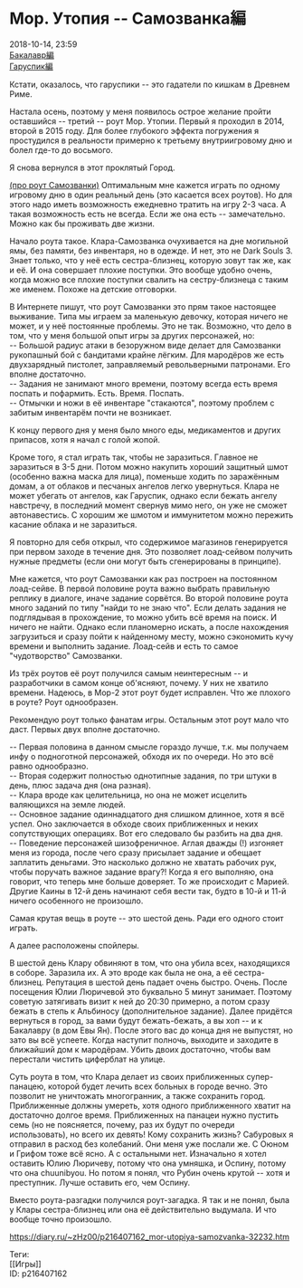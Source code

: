 Мор. Утопия -- Самозванка編
===========================

   
 2018-10-14, 23:59   
   [Бакалавр編](Мор.%20Утопия%20--%20Бакалавр%20編)    
  [Гаруспик編](Мор.%20Утопия　--%20Гаруспик%20編)    
   
 Кстати, оказалось, что гаруспики -- это гадатели по кишкам в Древнем Риме.   
   
 Настала осень, поэтому у меня появилось острое желание пройти оставшийся -- третий -- роут Мор. Утопии. Первый я проходил в 2014, второй в 2015 году. Для более глубокого эффекта погружения я простудился в реальности примерно к третьему внутриигровому дню и болел где-то до восьмого.   
   
 Я снова вернулся в этот проклятый Город.   
   
  [(про роут Самозванки)](https://zHz00.diary.ru/p216407162.htm?index=1#linkmore216407162m1)    Оптимальным мне кажется играть по одному игровому дню в один реальный день (это касается всех роутов). Но для этого надо иметь возможность ежедневно тратить на игру 2-3 часа. А такая возможность есть не всегда. Если же она есть -- замечательно. Можно как бы проживать две жизни.   
   
 Начало роута такое. Клара-Самозванка очухивается на дне могильной ямы, без памяти, без инвентаря, но в одежде. И нет, это не Dark Souls 3. Знает только, что у неё есть сестра-близнец, которую зовут так же, как и её. И она совершает плохие поступки. Это вообще удобно очень, когда можно все плохие поступки свалить на сестру-близнеца с таким же именем. Похоже на детские отговорки.   
   
 В Интернете пишут, что роут Самозванки это прям такое настоящее выживание. Типа мы играем за маленькую девочку, которая ничего не может, и у неё постоянные проблемы. Это не так. Возможно, что дело в том, что у меня большой опыт игры за других персонажей, но:   
 -- Большой радиус атаки в безоружном виде делает для Самозванки рукопашный бой с бандитами крайне лёгким. Для мародёров же есть двухзарядный пистолет, заправляемый револьверными патронами. Его вполне достаточно.   
 -- Задания не занимают много времени, поэтому всегда есть время поспать и пофармить. Есть. Время. Поспать.   
 -- Отмычки и ножи в её инвентаре "стакаются", поэтому проблем с забитым инвентарём почти не возникает.   
   
 К концу первого дня у меня было много еды, медикаментов и других припасов, хотя я начал с голой жопой.   
   
 Кроме того, я стал играть так, чтобы не заразиться. Главное не заразиться в 3-5 дни. Потом можно накупить хороший защитный шмот (особенно важна маска для лица), поменьше ходить по заражённым домам, а от облаков и песчаных ангелов легко увернуться. Клара не может убегать от ангелов, как Гаруспик, однако если бежать ангелу навстречу, в последний момент свернув мимо него, он уже не сможет автонавестись. С хорошим же шмотом и иммунитетом можно пережить касание облака и не заразиться.   
   
 Я повторно для себя открыл, что содержимое магазинов генерируется при первом заходе в течение дня. Это позволяет лоад-сейвом получить нужные предметы (если они могут быть сгенерированы в принципе).   
   
 Мне кажется, что роут Самозванки как раз построен на постоянном лоад-сейве. В первой половине роута важно выбрать правильную реплику в диалоге, иначе задание сорвётся. Во второй половине роута много заданий по типу "найди то не знаю что". Если делать задания не подглядывая в прохождение, то можно убить всё время на поиск. И ничего не найти. Однако если планомерно искать, а после нахождения загрузиться и сразу пойти к найденному месту, можно сэкономить кучу времени и выполнить задание. Лоад-сейв и есть то самое "чудотворство" Самозванки.   
   
 Из трёх роутов её роут получился самым неинтересным -- и разработчики в самом конце об'ясняют, почему. У них не хватило времени. Надеюсь, в Мор-2 этот роут будет исправлен. Что же плохого в роуте? Роут однообразен.   
   
 Рекомендую роут только фанатам игры. Остальным этот роут мало что даст. Первых двух вполне достаточно.   
   
 -- Первая половина в данном смысле гораздо лучше, т.к. мы получаем инфу о подноготной персонажей, обходя их по очереди. Но это всё равно однообразно.   
 -- Вторая содержит полностью однотипные задания, по три штуки в день, плюс задача дня (она разная).   
 -- Клара вроде как целительница, но она не может исцелить валяющихся на земле людей.   
 -- Основное задание одиннадцатого дня слишком длинное, хотя я всё успел. Оно заключается в обходе своих приближенных и неких сопутствующих операциях. Вот его следовало бы разбить на два дня.   
 -- Поведение персонажей шизофреничное. Аглая дважды (!) изгоняет меня из города, после чего сразу присылает задание и обещает заплатить деньгами. Это насколько должно не хватать рабочих рук, чтобы поручать важное задание врагу?! Когда я его выполняю, она говорит, что теперь мне больше доверяет. То же происходит с Марией. Другие Каины в 12-й день начинают себя вести так, будто в 10-й и 11-й ничего особенного не произошло.   
   
 Самая крутая вещь в роуте -- это шестой день. Ради его одного стоит играть.   
   
 А далее расположены спойлеры.   
   
 В шестой день Клару обвиняют в том, что она убила всех, находящихся в соборе. Заразила их. А это вроде как была не она, а её сестра-близнец. Репутация в шестой день падает очень быстро. Очень. После посещения Юлии Люричевой это буквально 5 минут занимает. Поэтому советую затягивать визит к ней до 20:30 примерно, а потом сразу бежать в степь к Альбиносу (дополнительное задание). Далее придётся вернуться в город, за вами будут бежать-бежать, а вы хоп -- и к Бакалавру (в дом Евы Ян). После этого вас до конца дня не выпустят, но зато вы всё успеете. Когда наступит полночь, выходите и заходите в ближайший дом к мародёрам. Убить двоих достаточно, чтобы вам перестали чистить циферблат на улице.   
   
 Суть роута в том, что Клара делает из своих приближенных супер-панацею, которой будет лечить всех больных в городе вечно. Это позволит не уничтожать многогранник, а также сохранить город. Приближенные должны умереть, хотя одного приближенного хватит на достаточно долгое время. Приближенных на панацеи нужно пустить семь (но не поясняется, почему, раз их будут по очереди использовать), но всего их девять! Кому сохранить жизнь? Сабуровых я отправил в расход без колебаний. Они меня уже послали же. С Оюном и Грифом тоже всё ясно. А с остальными нет. Изначально я хотел оставить Юлию Люричеву, потому что она умняшка, и Оспину, потому что она chuunibyou. Но потом я понял, что Рубин очень крутой -- хотя и преступник. Лучше оставить его, чем Оспину.   
   
 Вместо роута-разгадки получился роут-загадка. Я так и не понял, была у Клары сестра-близнец или она её действительно выдумала. И что вообще точно произошло.     
    
 <https://diary.ru/~zHz00/p216407162_mor-utopiya-samozvanka-32232.htm>   
   
 Теги:   
 [[Игры]]   
 ID: p216407162